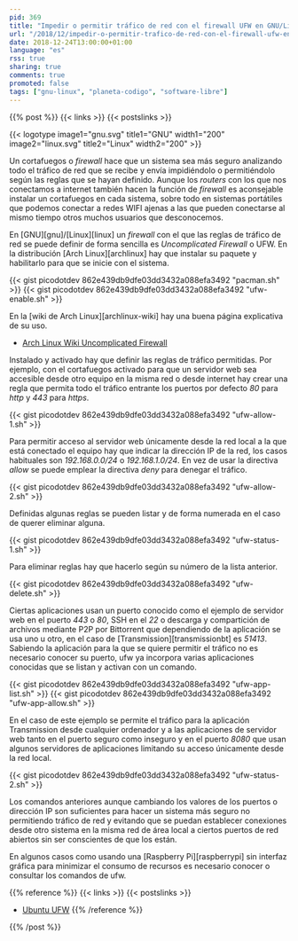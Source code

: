 ```yaml
---
pid: 369
title: "Impedir o permitir tráfico de red con el firewall UFW en GNU/Linux"
url: "/2018/12/impedir-o-permitir-trafico-de-red-con-el-firewall-ufw-en-gnu-linux/"
date: 2018-12-24T13:00:00+01:00
language: "es"
rss: true
sharing: true
comments: true
promoted: false
tags: ["gnu-linux", "planeta-codigo", "software-libre"]
---
```


{{% post %}}
{{< links >}}
{{< postslinks >}}

{{< logotype image1="gnu.svg" title1="GNU" width1="200" image2="linux.svg" title2="Linux" width2="200" >}}

Un cortafuegos o _firewall_ hace que un sistema sea más seguro analizando todo el tráfico de red que se recibe y envía impidiéndolo o permitiéndolo según las reglas que se hayan definido. Aunque los _routers_ con los que nos conectamos a internet también hacen la función de _firewall_ es aconsejable instalar un cortafuegos en cada sistema, sobre todo en sistemas portátiles que podemos conectar a redes WIFI ajenas a las que pueden conectarse al mismo tiempo otros muchos usuarios que desconocemos.

En [GNU][gnu]/[Linux][linux] un _firewall_ con el que las reglas de tráfico de red se puede definir de forma sencilla es _Uncomplicated Firewall_ o UFW. En la distribución [Arch Linux][archlinux] hay que instalar su paquete y habilitarlo para que se inicie con el sistema.

{{< gist picodotdev 862e439db9dfe03dd3432a088efa3492 "pacman.sh" >}}
{{< gist picodotdev 862e439db9dfe03dd3432a088efa3492 "ufw-enable.sh" >}}

En la [wiki de Arch Linux][archlinux-wiki] hay una buena página explicativa de su uso.

* [Arch Linux Wiki Uncomplicated Firewall](https://wiki.archlinux.org/index.php/Uncomplicated_Firewall)

Instalado y activado hay que definir las reglas de tráfico permitidas. Por ejemplo, con el cortafuegos activado para que un servidor web sea accesible desde otro equipo en la misma red o desde internet hay crear una regla que permita todo el tráfico entrante los puertos por defecto _80_ para _http_ y _443_ para _https_.

{{< gist picodotdev 862e439db9dfe03dd3432a088efa3492 "ufw-allow-1.sh" >}}

Para permitir acceso al servidor web únicamente desde la red local a la que está conectado el equipo hay que indicar la dirección IP de la red, los casos habituales son _192.168.0.0/24_ o _192.168.1.0/24_. En vez de usar la directiva _allow_ se puede emplear la directiva _deny_ para denegar el tráfico.

{{< gist picodotdev 862e439db9dfe03dd3432a088efa3492 "ufw-allow-2.sh" >}}

Definidas algunas reglas se pueden listar y de forma numerada en el caso de querer eliminar alguna.

{{< gist picodotdev 862e439db9dfe03dd3432a088efa3492 "ufw-status-1.sh" >}}

Para eliminar reglas hay que hacerlo según su número de la lista anterior.

{{< gist picodotdev 862e439db9dfe03dd3432a088efa3492 "ufw-delete.sh" >}}

Ciertas aplicaciones usan un puerto conocido como el ejemplo de servidor web en el puerto _443_ o _80_, SSH en el _22_ o descarga y compartición de archivos mediante P2P por Bittorrent que dependiendo de la aplicación se usa uno u otro, en el caso de [Transmission][transmissionbt] es _51413_. Sabiendo la aplicación para la que se quiere permitir el tráfico no es necesario conocer su puerto, ufw ya incorpora varias aplicaciones conocidas que se listan y activan con un comando.

{{< gist picodotdev 862e439db9dfe03dd3432a088efa3492 "ufw-app-list.sh" >}}
{{< gist picodotdev 862e439db9dfe03dd3432a088efa3492 "ufw-app-allow.sh" >}}

En el caso de este ejemplo se permite el tráfico para la aplicación Transmission desde cualquier ordenador y a las aplicaciones de servidor web tanto en el puerto seguro como inseguro y en el puerto _8080_ que usan algunos servidores de aplicaciones limitando su acceso únicamente desde la red local.

{{< gist picodotdev 862e439db9dfe03dd3432a088efa3492 "ufw-status-2.sh" >}}

Los comandos anteriores aunque cambiando los valores de los puertos o dirección IP son suficientes para hacer un sistema más seguro no permitiendo tráfico de red y evitando que se puedan establecer conexiones desde otro sistema en la misma red de área local a ciertos puertos de red abiertos sin ser conscientes de que los están.

En algunos casos como usando una [Raspberry Pi][raspberrypi] sin interfaz gráfica para minimizar el consumo de recursos es necesario conocer o consultar los comandos de ufw.

{{% reference %}}
{{< links >}}
{{< postslinks >}}
* [Ubuntu UFW](https://help.ubuntu.com/community/UFW)
{{% /reference %}}

{{% /post %}}
